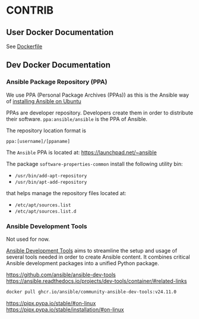 # CONTRIB


## User Docker Documentation
See [Dockerfile](../docs/ans-x-dockerfile.md)

## Dev Docker Documentation

### Ansible Package Repository (PPA)

We use PPA (Personal Package Archives (PPAs))
as this is the Ansible way of [installing Ansible on Ubuntu](https://docs.ansible.com/ansible/latest/installation_guide/installation_distros.html#installing-ansible-on-ubuntu)


PPAs are developer repository. Developers create them in order to distribute their software.
`ppa:ansible/ansible` is the PPA of Ansible.

The repository location format is

```
ppa:[username]/[ppaname]
```

The `Ansible` PPA is located at: https://launchpad.net/~ansible

The package `software-properties-common` install the following utility bin:

* `/usr/bin/add-apt-repository`
* `/usr/bin/apt-add-repository`

that helps manage the repository files located at:

* `/etc/apt/sources.list`
* `/etc/apt/sources.list.d`


### Ansible Development Tools
Not used for now.

[Ansible Development Tools](https://ansible.readthedocs.io/projects/dev-tools/)
aims to streamline the setup and usage of several tools needed in order to create Ansible content. It combines critical Ansible development packages into a unified Python package.

https://github.com/ansible/ansible-dev-tools
https://ansible.readthedocs.io/projects/dev-tools/container/#related-links
```bash
docker pull ghcr.io/ansible/community-ansible-dev-tools:v24.11.0
```

https://pipx.pypa.io/stable/#on-linux
https://pipx.pypa.io/stable/installation/#on-linux
